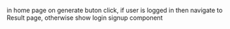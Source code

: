 in home page on generate buton click, if user is logged in then navigate to Result page, otherwise show login signup component